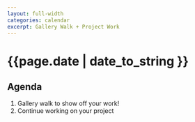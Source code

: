 ```yaml
---
layout: full-width
categories: calendar
excerpt: Gallery Walk + Project Work
---
```

# {{page.date | date_to_string }} #

## Agenda ##

1.  Gallery walk to show off your work!
2.  Continue working on your project
